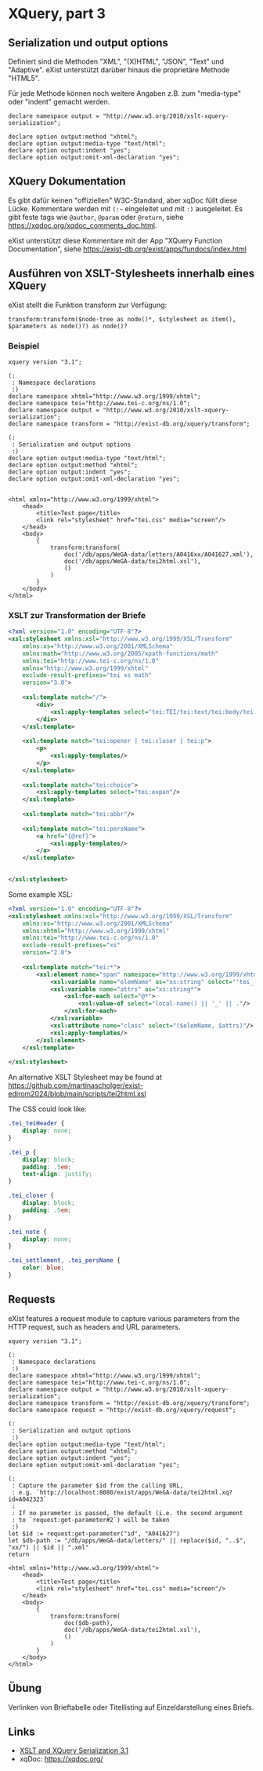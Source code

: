# XQuery, part 3

## Serialization und output options

Definiert sind die Methoden "XML", "(X)HTML", "JSON", "Text" und "Adaptive".
eXist unterstützt darüber hinaus die proprietäre Methode "HTML5".

Für jede Methode können noch weitere Angaben z.B. zum "media-type" oder 
"indent" gemacht werden.

```xquery
declare namespace output = "http://www.w3.org/2010/xslt-xquery-serialization";

declare option output:method "xhtml";
declare option output:media-type "text/html";
declare option output:indent "yes";
declare option output:omit-xml-declaration "yes";
```

## XQuery Dokumentation

Es gibt dafür keinen "offiziellen" W3C-Standard, aber xqDoc füllt diese Lücke.
Kommentare werden mit `(:~` eingeleitet und mit `:)` ausgeleitet.
Es gibt feste tags wie `@author`, `@param` oder `@return`, siehe
<https://xqdoc.org/xqdoc_comments_doc.html>.

eXist unterstützt diese Kommentare mit der App "XQuery Function
Documentation", siehe <https://exist-db.org/exist/apps/fundocs/index.html>


## Ausführen von XSLT-Stylesheets innerhalb eines XQuery

eXist stellt die Funktion transform zur Verfügung:
```xquery
transform:transform($node-tree as node()*, $stylesheet as item(), $parameters as node()?) as node()?
```

### Beispiel

```xquery
xquery version "3.1";

(:
 : Namespace declarations
 :)
declare namespace xhtml="http://www.w3.org/1999/xhtml";
declare namespace tei="http://www.tei-c.org/ns/1.0";
declare namespace output = "http://www.w3.org/2010/xslt-xquery-serialization";
declare namespace transform = "http://exist-db.org/xquery/transform";

(:
 : Serialization and output options
 :)
declare option output:media-type "text/html";
declare option output:method "xhtml";
declare option output:indent "yes";
declare option output:omit-xml-declaration "yes";


<html xmlns="http://www.w3.org/1999/xhtml">
    <head>
        <title>Test page</title>
        <link rel="stylesheet" href="tei.css" media="screen"/>
    </head>
    <body>
        {
            transform:transform(
                doc('/db/apps/WeGA-data/letters/A0416xx/A041627.xml'),
                doc('/db/apps/WeGA-data/tei2html.xsl'),
                ()
            )
        }
    </body>
</html>
```

### XSLT zur Transformation der Briefe

```xml
<?xml version="1.0" encoding="UTF-8"?>
<xsl:stylesheet xmlns:xsl="http://www.w3.org/1999/XSL/Transform"
    xmlns:xs="http://www.w3.org/2001/XMLSchema"
    xmlns:math="http://www.w3.org/2005/xpath-functions/math"
    xmlns:tei="http://www.tei-c.org/ns/1.0"
    xmlns="http://www.w3.org/1999/xhtml"
    exclude-result-prefixes="tei xs math"
    version="3.0">
    
    <xsl:template match="/">
        <div>
            <xsl:apply-templates select="tei:TEI/tei:text/tei:body/tei:div[@type='writingSession']" />
        </div>
    </xsl:template>
    
    <xsl:template match="tei:opener | tei:closer | tei:p">
        <p>
            <xsl:apply-templates/>
        </p>
    </xsl:template>
    
    <xsl:template match="tei:choice">
        <xsl:apply-templates select="tei:expan"/>
    </xsl:template>
    
    <xsl:template match="tei:abbr"/>
    
    <xsl:template match="tei:persName">
        <a href="{@ref}">
            <xsl:apply-templates/>
        </a>
    </xsl:template>
    

</xsl:stylesheet>
```

Some example XSL:

```xml
<?xml version="1.0" encoding="UTF-8"?>
<xsl:stylesheet xmlns:xsl="http://www.w3.org/1999/XSL/Transform"
    xmlns:xs="http://www.w3.org/2001/XMLSchema"
    xmlns:xhtml="http://www.w3.org/1999/xhtml"
    xmlns:tei="http://www.tei-c.org/ns/1.0"
    exclude-result-prefixes="xs"
    version="2.0">
    
    <xsl:template match="tei:*">
        <xsl:element name="span" namespace="http://www.w3.org/1999/xhtml">
            <xsl:variable name="elemName" as="xs:string" select="'tei_' || local-name()"/>
            <xsl:variable name="attrs" as="xs:string*">
                <xsl:for-each select="@*">
                    <xsl:value-of select="local-name() || '_' || ."/>
                </xsl:for-each>
            </xsl:variable>
            <xsl:attribute name="class" select="($elemName, $attrs)"/>
            <xsl:apply-templates/>
        </xsl:element>
    </xsl:template>
    
</xsl:stylesheet>
```

An alternative XSLT Stylesheet may be found at
<https://github.com/martinascholger/exist-edirom2024/blob/main/scripts/tei2html.xsl>

The CSS could look like:

```css
.tei_teiHeader {
    display: none;
}

.tei_p {
    display: block;
    padding: .5em;
    text-align: justify;
}

.tei_closer {
    display: block;
    padding: .5em;
}

.tei_note {
    display: none;
}

.tei_settlement, .tei_persName {
    color: blue;
}
```

## Requests

eXist features a request module to capture various parameters from the HTTP
request, such as headers and URL parameters.

```xquery
xquery version "3.1";

(:
 : Namespace declarations
 :)
declare namespace xhtml="http://www.w3.org/1999/xhtml";
declare namespace tei="http://www.tei-c.org/ns/1.0";
declare namespace output = "http://www.w3.org/2010/xslt-xquery-serialization";
declare namespace transform = "http://exist-db.org/xquery/transform";
declare namespace request = "http://exist-db.org/xquery/request";

(:
 : Serialization and output options
 :)
declare option output:media-type "text/html";
declare option output:method "xhtml";
declare option output:indent "yes";
declare option output:omit-xml-declaration "yes";

(:
 : Capture the parameter $id from the calling URL,
 : e.g. `http://localhost:8080/exist/apps/WeGA-data/tei2html.xq?id=A042323`
 : 
 : If no parameter is passed, the default (i.e. the second argument 
 : to `request:get-parameter#2`) will be taken
 :)
let $id := request:get-parameter("id", "A041627")
let $db-path := "/db/apps/WeGA-data/letters/" || replace($id, "..$", "xx/") || $id || ".xml"
return

<html xmlns="http://www.w3.org/1999/xhtml">
    <head>
        <title>Test page</title>
        <link rel="stylesheet" href="tei.css" media="screen"/>
    </head>
    <body>
        {
            transform:transform(
                doc($db-path),
                doc('/db/apps/WeGA-data/tei2html.xsl'),
                ()
            )
        }
    </body>
</html>
```

## Übung

Verlinken von Brieftabelle oder Titellisting auf Einzeldarstellung eines Briefs.


## Links

* [XSLT and XQuery Serialization 3.1](https://www.w3.org/TR/xslt-xquery-serialization-31/)
* xqDoc: <https://xqdoc.org/>
